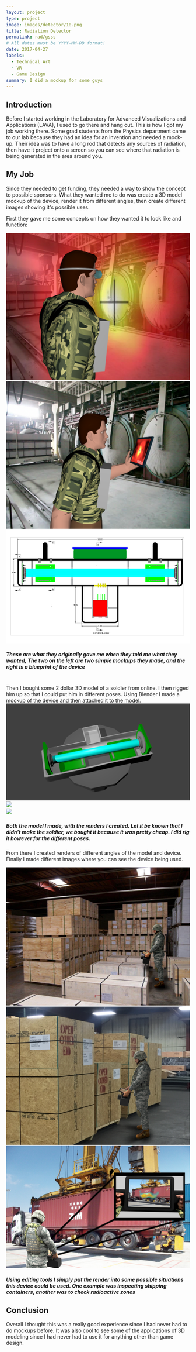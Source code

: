 ```yaml
---
layout: project
type: project
image: images/detector/10.png
title: Radiation Detector
permalink: rad/gsss
# All dates must be YYYY-MM-DD format!
date: 2017-04-27
labels:
  - Technical Art
  - VR
  - Game Design
summary: I did a mockup for some guys
---
```



## Introduction

Before I started working in the Laboratory for Advanced Visualizations and Applications (LAVA), I used to go there and hang out.  This is how I got my job working there.  Some grad students from the Physics department came to our lab because they had an idea for an invention and needed a mock-up.  Their idea was to have a long rod that detects any sources of radiation, then have it project onto a screen so you can see where that radiation is being generated in the area around you.

## My Job

Since they needed to get funding, they needed a way to show the concept to possible sponsors.  What they wanted me to do was create a 3D model mockup of the device, render it from different angles, then create different images showing it's possible uses. 

First they gave me some concepts on how they wanted it to look like and function:

<div class="ui stackable two column grid">
  <div class = "ui column">
    <img class = "ui rounded fluid image" src = "../images/detector/1.png">
  </div>
  <div class = "ui column">
    <img class = "ui rounded fluid image" src = "../images/detector/2.png">
  </div>
</div>

<img class = "ui stackable rounded fluid image" src = "../images/detector/9.PNG">

<h5>These are what they originally gave me when they told me what they wanted, The two on the left are two simple mockups they made, and the right is a blueprint of the device</h5>

<br>
Then I bought some 2 dollar 3D model of a soldier from online.  I then rigged him up so that I could put him in different poses.  Using Blender I made a mockup of the device and then attached it to the model.  
<br>


<img class = "ui rounded fluid image" src = "../images/detector/3.png">
<div class="ui stackable two column grid">
  <div class = "ui column">
    <img class = "ui rounded fluid image" src = "../images/detector/4.png">
  </div>
  <div class = "ui column">
    <img class = "ui rounded fluid image" src = "../images/detector/5.png">
  </div>
</div>
<h5>Both the model I made, with the renders I created.  Let it be known that I didn't make the soldier, we bought it because it was pretty cheap.  I did rig it however for the different poses.</h5>

From there I created renders of different angles of the model and device.  Finally I made different images where you can see the device being used.

<div class="ui stackable two column grid">
  <div class = "ui column">
    <img class = "ui rounded fluid image" src = "../images/detector/6.jpg">
  </div>
  <div class = "ui column">
    <img class = "ui rounded fluid image" src = "../images/detector/7.jpg">
  </div>
</div>

<img class = "ui rounded fluid image" src = "../images/detector/8.jpg">

<h5>Using editing tools I simply put the render into some possible situations this device could be used.  One example was inspecting shipping containers, another was to check radioactive zones</h5>

## Conclusion

Overall I thought this was a really good experience since I had never had to do mockups before.  It was also cool to see some of the applications of 3D modeling since I had never had to use it for anything other than game design.
